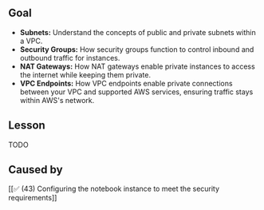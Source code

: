 ## Goal

- **Subnets:** Understand the concepts of public and private subnets within a VPC.
- **Security Groups:** How security groups function to control inbound and outbound traffic for instances.
- **NAT Gateways:** How NAT gateways enable private instances to access the internet while keeping them private.
- **VPC Endpoints:** How VPC endpoints enable private connections between your VPC and supported AWS services, ensuring traffic stays within AWS's network.

## Lesson

TODO

## Caused by

[[✅ (43) Сonfiguring the notebook instance to meet the security requirements]]
